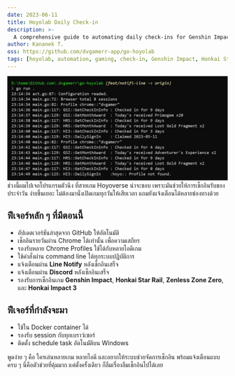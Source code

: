 ```yaml
---
date: 2023-06-11
title: Hoyolab Daily Check-in
description: >-
  A comprehensive guide to automating daily check-ins for Genshin Impact, Honkai StarRail, Honkai Impact 3, and Zenless Zone Zero. Set it up once and let it run seamlessly.
author: Kananek T.
oss: https://github.com/dvgamerr-app/go-hoyolab
tags: [hoyolab, automation, gaming, check-in, Genshin Impact, Honkai Star Rail, Zenless Zone Zero, Honkai Impact 3]
---
```


![alt text](assets/hoyolab-daily.png)
ช่วงนี้ผมไปเจอโปรแกรมตัวนึง ที่สายเกม Hoyoverse น่าจะชอบ เพราะมันช่วยให้การเช็กอินรับของประจำวัน ง่ายขึ้นเยอะ ไม่ต้องมานั่งเปิดเกมทุกวันให้เสียเวลา แถมยังแจ้งเตือนได้หลายช่องทางด้วย

## ฟีเจอร์หลัก ๆ ที่มีตอนนี้

- อัปเดตเวอร์ชันล่าสุดจาก GitHub ให้อัตโนมัติ
- เช็กอินรายวันผ่าน Chrome ได้เท่านั้น เพื่อความเสถียร
- รองรับหลาย Chrome Profiles ใช้ได้กับหลายไอดีเกม
- ใช้คำสั่งผ่าน command line ได้ทุกระบบปฏิบัติการ
- แจ้งเตือนผ่าน **Line Notify** หลังเช็กอินเสร็จ
- แจ้งเตือนผ่าน **Discord** หลังเช็กอินเสร็จ
- รองรับการเช็กอินเกม **Genshin Impact**, **Honkai Star Rail**, **Zenless Zone Zero**, และ **Honkai Impact 3**

## ฟีเจอร์ที่กำลังจะมา

- ใช้ใน Docker container ได้
- รองรับ session กับทุกเบราว์เซอร์
- ติดตั้ง schedule task อัตโนมัติบน Windows

พูดง่าย ๆ คือ ใครเล่นหลายเกม หลายไอดี และอยากให้ระบบช่วยจัดการเช็กอิน พร้อมแจ้งเตือนแบบครบ ๆ นี่คือตัวช่วยที่คุ้มมาก แค่ตั้งครั้งเดียว ก็ลืมเรื่องลืมเช็กอินไปได้เลย
